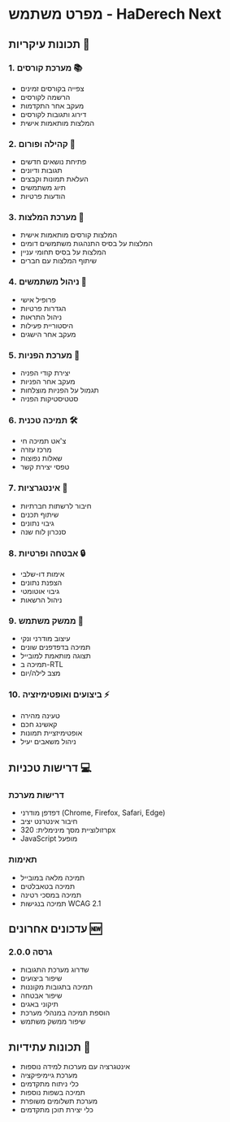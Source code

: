 # מפרט משתמש - HaDerech Next

## תכונות עיקריות 🎯

### 1. מערכת קורסים 📚
- צפייה בקורסים זמינים
- הרשמה לקורסים
- מעקב אחר התקדמות
- דירוג ותגובות לקורסים
- המלצות מותאמות אישית

### 2. קהילה ופורום 👥
- פתיחת נושאים חדשים
- תגובות ודיונים
- העלאת תמונות וקבצים
- תיוג משתמשים
- הודעות פרטיות

### 3. מערכת המלצות 🎯
- המלצות קורסים מותאמות אישית
- המלצות על בסיס התנהגות משתמשים דומים
- המלצות על בסיס תחומי עניין
- שיתוף המלצות עם חברים

### 4. ניהול משתמשים 👤
- פרופיל אישי
- הגדרות פרטיות
- ניהול התראות
- היסטוריית פעילות
- מעקב אחר הישגים

### 5. מערכת הפניות 🔄
- יצירת קודי הפניה
- מעקב אחר הפניות
- תגמול על הפניות מוצלחות
- סטטיסטיקות הפניה

### 6. תמיכה טכנית 🛠️
- צ'אט תמיכה חי
- מרכז עזרה
- שאלות נפוצות
- טפסי יצירת קשר

### 7. אינטגרציות 🔌
- חיבור לרשתות חברתיות
- שיתוף תכנים
- גיבוי נתונים
- סנכרון לוח שנה

### 8. אבטחה ופרטיות 🔒
- אימות דו-שלבי
- הצפנת נתונים
- גיבוי אוטומטי
- ניהול הרשאות

### 9. ממשק משתמש 🎨
- עיצוב מודרני ונקי
- תמיכה בדפדפנים שונים
- תצוגה מותאמת למובייל
- תמיכה ב-RTL
- מצב לילה/יום

### 10. ביצועים ואופטימיזציה ⚡
- טעינה מהירה
- קאשינג חכם
- אופטימיזציית תמונות
- ניהול משאבים יעיל

## דרישות טכניות 💻

### דרישות מערכת
- דפדפן מודרני (Chrome, Firefox, Safari, Edge)
- חיבור אינטרנט יציב
- רזולוציית מסך מינימלית: 320px
- JavaScript מופעל

### תאימות
- תמיכה מלאה במובייל
- תמיכה בטאבלטים
- תמיכה במסכי רטינה
- תמיכה בנגישות WCAG 2.1

## עדכונים אחרונים 🆕

### גרסה 2.0.0
- שדרוג מערכת התגובות
- שיפור ביצועים
- תמיכה בתגובות מקוננות
- שיפור אבטחה
- תיקוני באגים
- הוספת תמיכה במנהלי מערכת
- שיפור ממשק משתמש

## תכונות עתידיות 🔮
- אינטגרציה עם מערכות למידה נוספות
- מערכת גיימיפיקציה
- כלי ניתוח מתקדמים
- תמיכה בשפות נוספות
- מערכת תשלומים משופרת
- כלי יצירת תוכן מתקדמים 